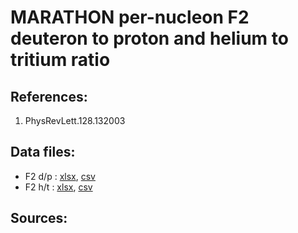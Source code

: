 # MARATHON per-nucleon F2 deuteron to proton and helium to tritium ratio

## References: 

1. PhysRevLett.128.132003

## Data files: 
  * F2 d/p     : [xlsx](../dataframe/10050.xlsx), [csv](../dataframe/csv/10050.csv)   
  * F2 h/t     : [xlsx](../dataframe/10051.xlsx), [csv](../dataframe/csv/10051.csv)   


## Sources:


